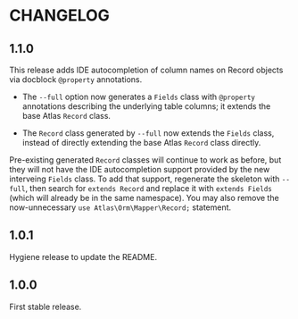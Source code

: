 # CHANGELOG

## 1.1.0

This release adds IDE autocompletion of column names on Record objects via
docblock `@property` annotations.

- The `--full` option now generates a `Fields` class with `@property`
  annotations describing the underlying table columns; it extends the base
  Atlas `Record` class.

- The `Record` class generated by `--full` now extends the `Fields` class,
  instead of directly extending the base Atlas `Record` class directly.

Pre-existing generated `Record` classes will continue to work as before, but
they will not have the IDE autocompletion support provided by the new interveing
`Fields` class. To add that support, regenerate the skeleton with `--full`, then
search for `extends Record` and replace it with `extends Fields` (which will
already be in the same namespace). You may also remove the now-unnecessary
`use Atlas\Orm\Mapper\Record;` statement.

## 1.0.1

Hygiene release to update the README.

## 1.0.0

First stable release.

